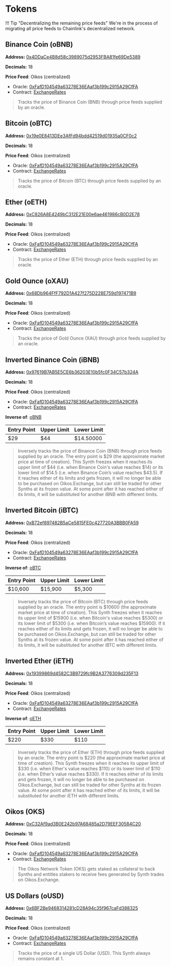 
# Tokens

!!! Tip "Decentralizing the remaining price feeds"
		We're in the process of migrating all price feeds to Chainlink's decentralized network.

## Binance Coin (oBNB)

**Address:** [0x4DDaCe4B8d58c3989075d2953FBA81fe69De5389](https://bscscan.com/address/0x4DDaCe4B8d58c3989075d2953FBA81fe69De5389)

**Decimals:** 18

**Price Feed**: Oikos (centralized)

- Oracle: [0xFafD104549a63278E36EAaf3b199c2915A29CfFA](https://bscscan.com/address/0xFafD104549a63278E36EAaf3b199c2915A29CfFA)
- Contract: [ExchangeRates](https://contracts.oikos.cash/ExchangeRates)

>Tracks the price of Binance Coin (BNB) through price feeds supplied by an oracle.

## Bitcoin (oBTC)

**Address:** [0x19e0E8413DEe3AfFd94bdd42519d01935a0CF0c2](https://bscscan.com/address/0x19e0E8413DEe3AfFd94bdd42519d01935a0CF0c2)

**Decimals:** 18

**Price Feed**: Oikos (centralized)

- Oracle: [0xFafD104549a63278E36EAaf3b199c2915A29CfFA](https://bscscan.com/address/0xFafD104549a63278E36EAaf3b199c2915A29CfFA)
- Contract: [ExchangeRates](https://contracts.oikos.cash/ExchangeRates)

>Tracks the price of Bitcoin (BTC) through price feeds supplied by an oracle.

## Ether (oETH)

**Address:** [0xC826A8E4249bC312E21E00e6ae461986cB0D2E78](https://bscscan.com/address/0xC826A8E4249bC312E21E00e6ae461986cB0D2E78)

**Decimals:** 18

**Price Feed**: Oikos (centralized)

- Oracle: [0xFafD104549a63278E36EAaf3b199c2915A29CfFA](https://bscscan.com/address/0xFafD104549a63278E36EAaf3b199c2915A29CfFA)
- Contract: [ExchangeRates](https://contracts.oikos.cash/ExchangeRates)

>Tracks the price of Ether (ETH) through price feeds supplied by an oracle.

## Gold Ounce (oXAU)

**Address:** [0x68Db964FfF792D1A427f275D228E759d197471B9](https://bscscan.com/address/0x68Db964FfF792D1A427f275D228E759d197471B9)

**Decimals:** 18

**Price Feed**: Oikos (centralized)

- Oracle: [0xFafD104549a63278E36EAaf3b199c2915A29CfFA](https://bscscan.com/address/0xFafD104549a63278E36EAaf3b199c2915A29CfFA)
- Contract: [ExchangeRates](https://contracts.oikos.cash/ExchangeRates)

>Tracks the price of Gold Ounce (XAU) through price feeds supplied by an oracle.

## Inverted Binance Coin (iBNB)

**Address:** [0x97619B7AB5E5CE6b36203E10b5fc0F34C57b324A](https://bscscan.com/address/0x97619B7AB5E5CE6b36203E10b5fc0F34C57b324A)

**Decimals:** 18

**Price Feed**: Oikos (centralized)

- Oracle: [0xFafD104549a63278E36EAaf3b199c2915A29CfFA](https://bscscan.com/address/0xFafD104549a63278E36EAaf3b199c2915A29CfFA)
- Contract: [ExchangeRates](https://contracts.oikos.cash/ExchangeRates)

**Inverse of**: [oBNB](#binance-coin-obnb)

| Entry Point | Upper Limit | Lower Limit |
| - | - | - |
| $29 | $44 | $14.50000|

>Inversely tracks the price of Binance Coin (BNB) through price feeds supplied by an oracle. The entry point is $29 (the approximate market price at time of creation). This Synth freezes when it reaches its upper limit of $44 (i.e. when Binance Coin's value reaches $14) or its lower limit of $14.5 (i.e. when Binance Coin’s value reaches $43.5). If it reaches either of its limits and gets frozen, it will no longer be able to be purchased on Oikos.Exchange, but can still be traded for other Synths at its frozen value. At some point after it has reached either of its limits, it will be substituted for another iBNB with different limits.

## Inverted Bitcoin (iBTC)

**Address:** [0xB72ef897482B5aCe5815FE0c427720A3BBB0FA59](https://bscscan.com/address/0xB72ef897482B5aCe5815FE0c427720A3BBB0FA59)

**Decimals:** 18

**Price Feed**: Oikos (centralized)

- Oracle: [0xFafD104549a63278E36EAaf3b199c2915A29CfFA](https://bscscan.com/address/0xFafD104549a63278E36EAaf3b199c2915A29CfFA)
- Contract: [ExchangeRates](https://contracts.oikos.cash/ExchangeRates)

**Inverse of**: [oBTC](#bitcoin-obtc)

| Entry Point | Upper Limit | Lower Limit |
| - | - | - |
| $10,600 | $15,900 | $5,300|

>Inversely tracks the price of Bitcoin (BTC) through price feeds supplied by an oracle. The entry point is $10600 (the approximate market price at time of creation). This Synth freezes when it reaches its upper limit of $15900 (i.e. when Bitcoin's value reaches $5300) or its lower limit of $5300 (i.e. when Bitcoin’s value reaches $15900). If it reaches either of its limits and gets frozen, it will no longer be able to be purchased on Oikos.Exchange, but can still be traded for other Synths at its frozen value. At some point after it has reached either of its limits, it will be substituted for another iBTC with different limits.

## Inverted Ether (iETH)

**Address:** [0x19399869d4582C3B9729fc9B2A3776309d235F13](https://bscscan.com/address/0x19399869d4582C3B9729fc9B2A3776309d235F13)

**Decimals:** 18

**Price Feed**: Oikos (centralized)

- Oracle: [0xFafD104549a63278E36EAaf3b199c2915A29CfFA](https://bscscan.com/address/0xFafD104549a63278E36EAaf3b199c2915A29CfFA)
- Contract: [ExchangeRates](https://contracts.oikos.cash/ExchangeRates)

**Inverse of**: [oETH](#ether-oeth)

| Entry Point | Upper Limit | Lower Limit |
| - | - | - |
| $220 | $330 | $110|

>Inversely tracks the price of Ether (ETH) through price feeds supplied by an oracle. The entry point is $220 (the approximate market price at time of creation). This Synth freezes when it reaches its upper limit of $330 (i.e. when Ether's value reaches $110) or its lower limit of $110 (i.e. when Ether’s value reaches $330). If it reaches either of its limits and gets frozen, it will no longer be able to be purchased on Oikos.Exchange, but can still be traded for other Synths at its frozen value. At some point after it has reached either of its limits, it will be substituted for another iETH with different limits.

## Oikos (OKS)

**Address:** [0xC32Af9ad3B0E242b97A68485a2D79EEF30584C20](https://bscscan.com/address/0xC32Af9ad3B0E242b97A68485a2D79EEF30584C20)

**Decimals:** 18

**Price Feed**: Oikos (centralized)

- Oracle: [0xFafD104549a63278E36EAaf3b199c2915A29CfFA](https://bscscan.com/address/0xFafD104549a63278E36EAaf3b199c2915A29CfFA)
- Contract: [ExchangeRates](https://contracts.oikos.cash/ExchangeRates)

>The Oikos Network Token (OKS) gets staked as collateral to back Synths and entitles stakers to receive fees generated by Synth trades on Oikos.Exchange.

## US Dollars (oUSD)

**Address:** [0x6BF2Be9468314281cD28A94c35f967caFd388325](https://bscscan.com/address/0x6BF2Be9468314281cD28A94c35f967caFd388325)

**Decimals:** 18

**Price Feed**: Oikos (centralized)

- Oracle: [0xFafD104549a63278E36EAaf3b199c2915A29CfFA](https://bscscan.com/address/0xFafD104549a63278E36EAaf3b199c2915A29CfFA)
- Contract: [ExchangeRates](https://contracts.oikos.cash/ExchangeRates)

>Tracks the price of a single US Dollar (USD). This Synth always remains constant at 1.

